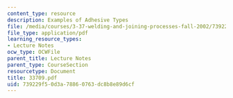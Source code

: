 ```yaml
---
content_type: resource
description: Examples of Adhesive Types
file: /media/courses/3-37-welding-and-joining-processes-fall-2002/739229f50d3a78860763dc8b8e89d6cf_33709.pdf
file_type: application/pdf
learning_resource_types:
- Lecture Notes
ocw_type: OCWFile
parent_title: Lecture Notes
parent_type: CourseSection
resourcetype: Document
title: 33709.pdf
uid: 739229f5-0d3a-7886-0763-dc8b8e89d6cf
---
```


